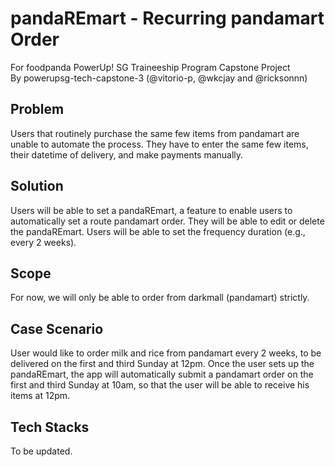 # pandaREmart - Recurring pandamart Order

For foodpanda PowerUp! SG Traineeship Program Capstone Project <br />
By powerupsg-tech-capstone-3 (@vitorio-p, @wkcjay and @ricksonnn)

## Problem

Users that routinely purchase the same few items from pandamart are unable to automate the process. They have to enter the same few items, their datetime of delivery, and make payments manually.

## Solution

Users will be able to set a pandaREmart, a feature to enable users to automatically set a route pandamart order. They will be able to edit or delete the pandaREmart. Users will be able to set the frequency duration (e.g., every 2 weeks).

## Scope

For now, we will only be able to order from darkmall (pandamart) strictly.

## Case Scenario

User would like to order milk and rice from pandamart every 2 weeks, to be delivered on the first and third Sunday at 12pm. Once the user sets up the pandaREmart, the app will automatically submit a pandamart order on the first and third Sunday at 10am, so that the user will be able to receive his items at 12pm.

## Tech Stacks

To be updated.
